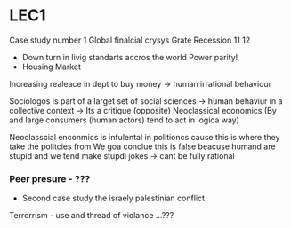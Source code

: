 # LEC1

Case study number 1 
Global finalcial crysys
Grate Recession 11 12 
- Down turn in livig standarts accros the world Power parity!
- Housing Market 

Increasing realeace in dept to buy money
-> human irrational behaviour

Sociologos is part of a larget set of social sciences
-> human behaviur in a collective context 
-> Its a critique (opposite) Neoclassical economics (By and large 
consumers (human actors) tend to act in logica way)

Neoclasscial enconmics is infulental in politioncs cause this is 
where they take the politcies from 
We goa conclue this is false beacuse humand are stupid and we tend 
make stupdi jokes -> cant be fully rational

### Peer presure - ???

- Second case study the israely palestinian conflict 


Terrorrism - use and thread of violance ...???

